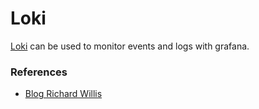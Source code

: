 # Loki

[Loki](https://github.com/grafana/loki) can be used to monitor events and logs with grafana.

### References

- [Blog Richard Willis](https://richardwillis.info/blog/monitor-dokku-server-prometheus-loki-grafana)